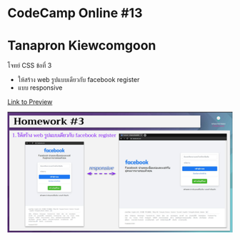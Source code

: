 # CodeCamp Online #13

# Tanapron Kiewcomgoon

โจทย์ CSS ข้อที่ 3
- ให้สร้าง web รูปแบบเดียวกับ facebook register
- แบบ responsive

[Link to Preview]()

![pic](./Homework_css3.jpg)